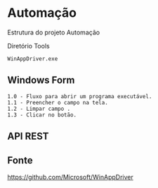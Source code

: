 # Automação 
Estrutura do projeto Automação

Diretório Tools

    WinAppDriver.exe 

## Windows Form
    1.0 - Fluxo para abrir um programa executável.
    1.1 - Preencher o campo na tela.
    1.2 - Limpar campo .
    1.3 - Clicar no botão.

## API REST


## Fonte
https://github.com/Microsoft/WinAppDriver
